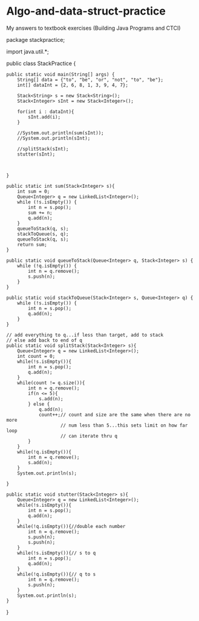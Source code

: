 # Algo-and-data-struct-practice
My answers to textbook exercises (Building Java Programs and CTCI)



package stackpractice;

import java.util.*;


public class StackPractice {

    
    public static void main(String[] args) {
        String[] data = {"to", "be", "or", "not", "to", "be"};
        int[] dataInt = {2, 6, 8, 1, 3, 9, 4, 7};
        
        Stack<String> s = new Stack<String>();
        Stack<Integer> sInt = new Stack<Integer>(); 
        
        for(int i : dataInt){
            sInt.add(i);
        }
        
        //System.out.println(sum(sInt));
        //System.out.println(sInt);
        
        //splitStack(sInt);
        stutter(sInt);
        
        

    }
    
    public static int sum(Stack<Integer> s){
        int sum = 0;
        Queue<Integer> q = new LinkedList<Integer>();
        while (!s.isEmpty()) {
            int n = s.pop();
            sum += n;
            q.add(n);
        }
        queueToStack(q, s);
        stackToQueue(s, q);
        queueToStack(q, s);
        return sum;
    }
    
    public static void queueToStack(Queue<Integer> q, Stack<Integer> s) {
        while (!q.isEmpty()) {
            int n = q.remove();
            s.push(n);
        }
    }
    
    public static void stackToQueue(Stack<Integer> s, Queue<Integer> q) {
        while (!s.isEmpty()) {
            int n = s.pop();
            q.add(n);
        }
    }

    // add everything to q...if less than target, add to stack 
    // else add back to end of q
    public static void splitStack(Stack<Integer> s){
        Queue<Integer> q = new LinkedList<Integer>();
        int count = 0;
        while(!s.isEmpty()){
            int n = s.pop();
            q.add(n);
        }
        while(count != q.size()){
            int n = q.remove();
            if(n <= 5){
                s.add(n);
            } else {
                q.add(n);
                count++;// count and size are the same when there are no more 
                        // num less than 5...this sets limit on how far loop 
                        // can iterate thru q
            }
        }
        while(!q.isEmpty()){
            int n = q.remove();
            s.add(n);
        }
        System.out.println(s);
        
    }
    
    public static void stutter(Stack<Integer> s){
        Queue<Integer> q = new LinkedList<Integer>();
        while(!s.isEmpty()){
            int n = s.pop();
            q.add(n);
        }
        while(!q.isEmpty()){//double each number
            int n = q.remove();
            s.push(n);
            s.push(n);
        }
        while(!s.isEmpty()){// s to q
            int n = s.pop();
            q.add(n);
        }
        while(!q.isEmpty()){// q to s
            int n = q.remove();
            s.push(n);
        }
        System.out.println(s);
    }
    
    
    
}
